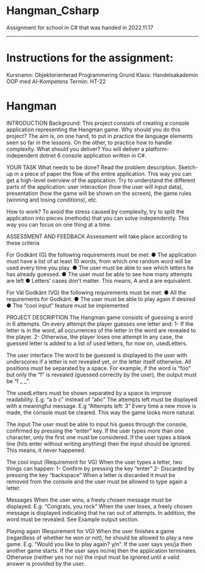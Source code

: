 # Hangman_Csharp
Assignment for school in C# that was handed in 2022.11.17

---------------------------------------------------------

# Instructions for the assignment:

Kursnamn: Objektorienterad Programmering Grund
Klass: Handelsakademin OOP med AI-Kompetens
Termin: HT-22

# Hangman
INTRODUCTION
Background: This project consists of creating a console application representing the Hangman game.
Why should you do this project? The aim is, on one hand, to put in practice the language elements seen so far in 
the lessons. On the other, to practice how to handle complexity.
What should you deliver? You will deliver a platform-independent dotnet 6 console application written in C#.

YOUR TASK 
What needs to be done? 
Read the problem description. Sketch-up in a piece of paper the flow of the 
entire application. This way you can get a high-level overview of the application. 
Try to understand the different parts of the application: user interaction (how 
the user will input data), presentation (how the game will be shown on the 
screen), the game rules (winning and losing conditions), etc. 

How to work? 
To avoid the stress caused by complexity, try to split the application into pieces 
(methods) that you can solve independently. This way you can focus on one 
thing at a time.

ASSESSMENT AND FEEDBACK
Assessment will take place according to these criteria

For Godkänt (G) the following requirements must be met:
● The application must have a list of at least 10 words, from which one 
random word will be used every time you play.
● The user must be able to see which letters he has already guessed.
● The user must be able to see how many attempts are left
● Letters’ cases don’t matter. This means, A and a are equivalent.

For Väl Godkänt (VG) the following requirements must be met:
● All the requirements for Godkänt.
● The user must be able to play again if desired
● The “cool input” feature must be implemented


PROJECT DESCRIPTION
The Hangman game consists of guessing a word in 6 attempts.
On every attempt the player guesses one letter and:
1- If the letter is in the word, all occurrences of the letter in the word are revealed to the player.
2- Otherwise, the player loses one attempt
In any case, the guessed letter is added to a list of used letters, for now on, usedLetters.

The user interface
The word to be guessed is displayed to the user with underscores if a letter is not revealed yet, or the letter itself otherwise. 
All positions must be separated by a space. For example, if the word is “foo” but only the “f” is revealed (guessed correctly 
by the user), the output must be “f _ _”. 

The usedLetters must be shown separated by a space to improve readability. E.g. “a b c” instead of “abc”
The attempts left must be displayed with a meaningful message. E.g “Attempts left: 3”
Every time a new move is made, the console must be cleared. This way the game looks more natural.

The input
The user must be able to input his guess through the console, confirmed by pressing the “enter” key. If the user types more 
than one character, only the first one must be considered. If the user types a blank line (hits enter without writing anything) 
then the input should be ignored. This means, it never happened.

The cool input (Requirement for VG)
When the user types a letter, two things can happen:
1- Confirm by pressing the key “enter”
2- Discarded by pressing the key “backspace”
When a letter is discarded it must be removed from the console and the user must be allowed to type again a letter.

Messages
When the user wins, a freely chosen message must be displayed. E.g. “Congrats, you rock”
When the user loses, a freely chosen message is displayed indicating that he ran out of attempts. In addition, the word 
must be revealed. See Example output section.

Playing again (Requirement for VG)
When the user finishes a game (regardless of whether he won or not), he should be allowed to play a new game. E.g. 
“Would you like to play again? y/n”. If the user says yes/ja then another game starts. If the user says no/nej then the 
application terminates. Otherwise (neither yes nor no) the input must be ignored until a valid answer is provided by the 
user.

